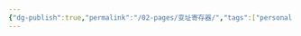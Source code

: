 ```yaml
---
{"dg-publish":true,"permalink":"/02-pages/变址寄存器/","tags":["personal/blog","计算机组成原理/指令系统"]}
---
```


